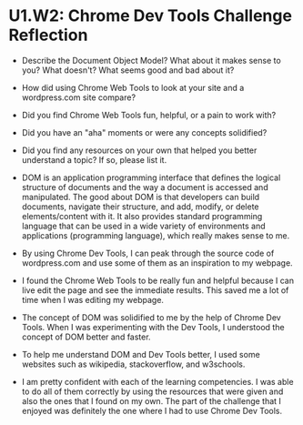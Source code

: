 # U1.W2: Chrome Dev Tools Challenge Reflection

* Describe the Document Object Model? What about it makes sense to you? What doesn't? What seems good and bad about it?
* How did using Chrome Web Tools to look at your site and a wordpress.com site compare?
* Did you find Chrome Web Tools fun, helpful, or a pain to work with?
* Did you have an "aha" moments or were any concepts solidified?
* Did you find any resources on your own that helped you better understand a topic? If so, please list it.

* DOM is an application programming interface that defines the logical structure of documents and the way a document is accessed and manipulated. The good about DOM is that developers can build documents, navigate their structure, and add, modify, or delete elements/content with it. It also provides standard programming language that can be used in a wide variety of environments and applications (programming language), which really makes sense to me.

* By using Chrome Dev Tools, I can peak through the source code of wordpress.com and use some of them as an inspiration to my webpage.

* I found the Chrome Web Tools to be really fun and helpful because I can live edit the page and see the immediate results. This saved me a lot of time when I was editing my webpage.

* The concept of DOM was solidified to me by the help of Chrome Dev Tools. When I was experimenting with the Dev Tools, I understood the concept of DOM better and faster.

* To help me understand DOM and Dev Tools better, I used some websites such as wikipedia, stackoverflow, and w3schools.

* I am pretty confident with each of the learning competencies. I was able to do all of them correctly by using the resources that were given and also the ones that I found on my own. The part of the challenge that I enjoyed was definitely the one where I had to use Chrome Dev Tools. 